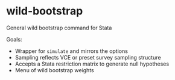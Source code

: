 wild-bootstrap
==============

General wild bootstrap command for Stata

Goals:
* Wrapper for `simulate` and mirrors the options
* Sampling reflects VCE or preset survey sampling structure
* Accepts a Stata restriction matrix to generate null hypotheses
* Menu of wild bootstrap weights